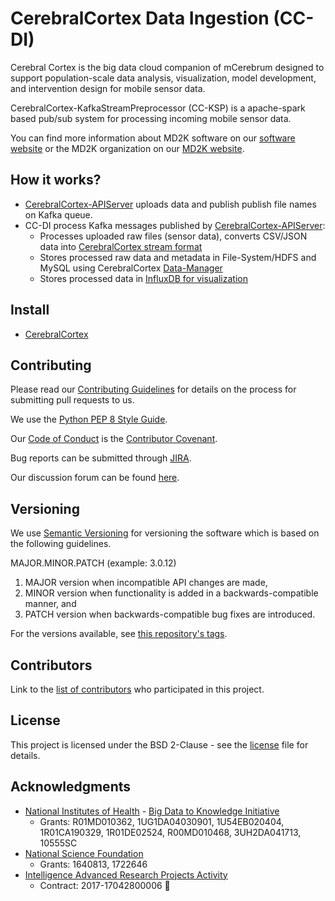 # CerebralCortex Data Ingestion (CC-DI)

Cerebral Cortex is the big data cloud companion of mCerebrum designed to support population-scale data analysis, visualization, model development, and intervention design for mobile sensor data.

CerebralCortex-KafkaStreamPreprocessor (CC-KSP) is a apache-spark based pub/sub system for processing incoming mobile sensor data.

You can find more information about MD2K software on our [software website](https://md2k.org/software) or the MD2K organization on our [MD2K website](https://md2k.org/).

## How it works?
* [CerebralCortex-APIServer](https://github.com/MD2Korg/CerebralCortex-APIServer) uploads data and publish publish file names on Kafka queue.
* CC-DI process Kafka messages published by [CerebralCortex-APIServer](https://github.com/MD2Korg/CerebralCortex-APIServer):
    * Processes uploaded raw files (sensor data), converts CSV/JSON data into [CerebralCortex stream format](https://github.com/MD2Korg/CerebralCortex-Kernel/blob/master/cerebralcortex/core/datatypes/datastream.py)
    * Stores processed raw data and metadata in File-System/HDFS and MySQL using CerebralCortex [Data-Manager](https://github.com/MD2Korg/CerebralCortex-Kernel/tree/master/cerebralcortex/core/data_manager)
    * Stores processed data in [InfluxDB for visualization](https://github.com/MD2Korg/CerebralCortex-Kernel/tree/master/cerebralcortex/core/data_manager/time_series)

## Install
* [CerebralCortex](https://github.com/MD2Korg/CerebralCortex)

## Contributing
Please read our [Contributing Guidelines](https://md2k.org/contributing/contributing-guidelines.html) for details on the process for submitting pull requests to us.

We use the [Python PEP 8 Style Guide](https://www.python.org/dev/peps/pep-0008/).

Our [Code of Conduct](https://md2k.org/contributing/code-of-conduct.html) is the [Contributor Covenant](https://www.contributor-covenant.org/).

Bug reports can be submitted through [JIRA](https://md2korg.atlassian.net/secure/Dashboard.jspa).

Our discussion forum can be found [here](https://discuss.md2k.org/).

## Versioning

We use [Semantic Versioning](https://semver.org/) for versioning the software which is based on the following guidelines.

MAJOR.MINOR.PATCH (example: 3.0.12)

  1. MAJOR version when incompatible API changes are made,
  2. MINOR version when functionality is added in a backwards-compatible manner, and
  3. PATCH version when backwards-compatible bug fixes are introduced.

For the versions available, see [this repository's tags](https://github.com/MD2Korg/CerebralCortex-KafkaStreamPreprocessor/tags).

## Contributors

Link to the [list of contributors](https://github.com/MD2Korg/CerebralCortex-KafkaStreamPreprocessor/graphs/contributors) who participated in this project.

## License

This project is licensed under the BSD 2-Clause - see the [license](https://md2k.org/software-under-the-hood/software-uth-license) file for details.

## Acknowledgments

* [National Institutes of Health](https://www.nih.gov/) - [Big Data to Knowledge Initiative](https://datascience.nih.gov/bd2k)
  * Grants: R01MD010362, 1UG1DA04030901, 1U54EB020404, 1R01CA190329, 1R01DE02524, R00MD010468, 3UH2DA041713, 10555SC
* [National Science Foundation](https://www.nsf.gov/)
  * Grants: 1640813, 1722646
* [Intelligence Advanced Research Projects Activity](https://www.iarpa.gov/)
  * Contract: 2017-17042800006

